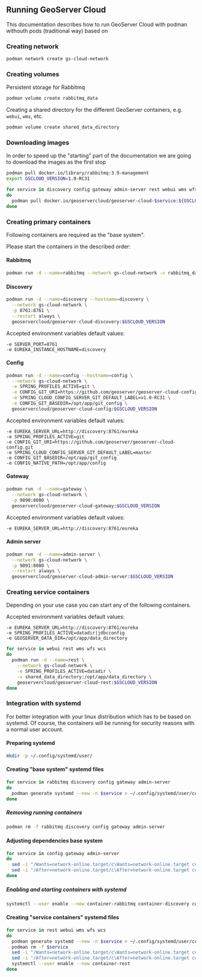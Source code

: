 ## Running GeoServer Cloud

This documentation describes how to run GeoServer Cloud with podman withouth pods (traditional way) based on 

### Creating network

```bash
podman network create gs-cloud-network
```

### Creating volumes

Persistent storage for Rabbitmq

```bash
podman volume create rabbitmq_data
```

Creating a shared directory for the different GeoServer containers, e.g. `webui`, `wms`, etc.

```bash
podman volume create shared_data_directory
```

### Downloading images

In order to speed up the "starting" part of the documentation we are going to download the images as the first stop

```bash
podman pull docker.io/library/rabbitmq:3.9-management 
export GSCLOUD_VERSION=1.0-RC31

for service in discovery config gateway admin-server rest webui wms wfs wcs
do
  podman pull docker.io/geoservercloud/geoserver-cloud-$service:${GSCLOUD_VERSION}
done
```

### Creating primary containers

Following containers are required as the "base system".

Please start the containers in the described order:

#### Rabbitmq

```bash
podman run -d --name=rabbitmq --network gs-cloud-network -v rabbitmq_data:/var/lib/rabbitmq --restart always rabbitmq:3.9-management
```

#### Discovery

```bash
podman run -d --name=discovery --hostname=discovery \
  --network gs-cloud-network \
  -p 8761:8761 \
  --restart always \
  geoservercloud/geoserver-cloud-discovery:$GSCLOUD_VERSION
```

Accepted environment variables default values:

    -e SERVER_PORT=8761
    -e EUREKA_INSTANCE_HOSTNAME=discovery 


#### Config

```bash
podman run -d --name=config --hostname=config \
  --network gs-cloud-network \
  -e SPRING_PROFILES_ACTIVE=git \
  -e CONFIG_GIT_URI=https://github.com/geoserver/geoserver-cloud-config.git \
  -e SPRING_CLOUD_CONFIG_SERVER_GIT_DEFAULT_LABEL=v1.0-RC31 \
  -e CONFIG_GIT_BASEDIR=/opt/app/git_config \
  geoservercloud/geoserver-cloud-config:$GSCLOUD_VERSION
```

Accepted environment variables default values:

    -e EUREKA_SERVER_URL=http://discovery:8761/eureka
    -e SPRING_PROFILES_ACTIVE=git
    -e CONFIG_GIT_URI=https://github.com/geoserver/geoserver-cloud-config.git
    -e SPRING_CLOUD_CONFIG_SERVER_GIT_DEFAULT_LABEL=master
    -e CONFIG_GIT_BASEDIR=/opt/app/git_config
    -e CONFIG_NATIVE_PATH=/opt/app/config

#### Gateway

```bash
podman run -d --name=gateway \
  --network gs-cloud-network \
  -p 9090:8080 \
  geoservercloud/geoserver-cloud-gateway:$GSCLOUD_VERSION
```

Accepted environment variables default values:

    -e EUREKA_SERVER_URL=http://discovery:8761/eureka

#### Admin server

```bash
podman run -d --name=admin-server \
  --network gs-cloud-network \
  -p 9091:8080 \
  --restart always \
  geoservercloud/geoserver-cloud-admin-server:$GSCLOUD_VERSION
```

### Creating service containers

Depending on your use case you can start any of the following containers.

Accepted environment variables default values:

    -e EUREKA_SERVER_URL=http://discovery:8761/eureka
    -e SPRING_PROFILES_ACTIVE=datadir|jdbcconfig
    -e GEOSERVER_DATA_DIR=/opt/app/data_directory


```bash
for service in webui rest wms wfs wcs
do
  podman run -d --name=rest \
    --network gs-cloud-network \
    -e SPRING_PROFILES_ACTIVE=datadir \
    -v shared_data_directory:/opt/app/data_directory \
    geoservercloud/geoserver-cloud-rest:$GSCLOUD_VERSION
done
```


### Integration with systemd

For better integration with your linux distribution which has to be based on systemd.
Of course, the containers will be running for security reasons with a normal user account.

#### Preparing systemd

```bash
mkdir -p ~/.config/systemd/user/
```

#### Creating "base system" systemd files

```bash
for service in rabbitmq discovery config gateway admin-server
do
  podman generate systemd --new -n $service > ~/.config/systemd/user/container-$service.service
done
```

##### Removing running containers

```bash
podman rm -f rabbitmq discovery config gateway admin-server
```

#### Adjusting dependencies base system

```bash
for service in config gateway admin-server
do
  sed -i "/Wants=network-online.target/c\Wants=network-online.target container-discovery.service" ~/.config/systemd/user/container-$service.service
  sed -i "/After=network-online.target/c\After=network-online.target container-discovery.service" ~/.config/systemd/user/container-$service.service
done
```

##### Enabling and starting containers with systemd

```bash
systemctl --user enable --now container-rabbitmq container-discovery container-config container-gateway container-admin-server
```

#### Creating "service containers" systemd files

```bash
for service in rest webui wms wfs wcs
do
  podman generate systemd --new -n $service > ~/.config/systemd/user/container-$service.service
  podman rm -f $service
  sed -i "/Wants=network-online.target/c\Wants=network-online.target container-config.service" ~/.config/systemd/user/container-$service.service
  sed -i "/After=network-online.target/c\After=network-online.target container-config.service" ~/.config/systemd/user/container-$service.service
  systemctl --user enable --now container-rest
done
```
